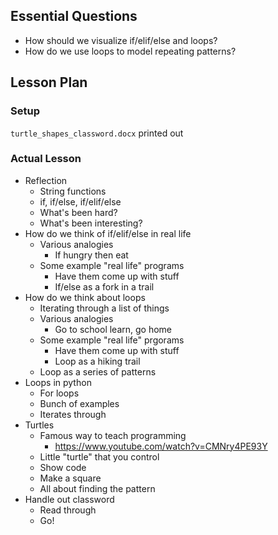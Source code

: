 ## Essential Questions

- How should we visualize if/elif/else and loops?
- How do we use loops to model repeating patterns?

## Lesson Plan

### Setup

`turtle_shapes_classword.docx` printed out

### Actual Lesson

- Reflection
    - String functions
    - if, if/else, if/elif/else
    - What's been hard?
    - What's been interesting?
- How do we think of if/elif/else in real life
    - Various analogies
        - If hungry then eat
    - Some example "real life" programs
        - Have them come up with stuff
        - If/else as a fork in a trail
- How do we think about loops
    - Iterating through a list of things
    - Various analogies
        - Go to school learn, go home
    - Some example "real life" prgorams
        - Have them come up with stuff
        - Loop as a hiking trail
    - Loop as a series of patterns
- Loops in python
    - For loops
    - Bunch of examples
    - Iterates through
- Turtles
    - Famous way to teach programming
        - https://www.youtube.com/watch?v=CMNry4PE93Y
    - Little "turtle" that you control
    - Show code
    - Make a square
    - All about finding the pattern
- Handle out classword
    - Read through
    - Go!
